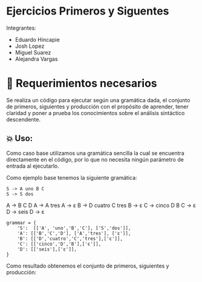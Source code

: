 # Ejercicios Primeros y Siguentes

Integrantes:

- Eduardo Hincapie 
- Josh Lopez 
- Miguel Suarez 
- Alejandra Vargas

# 🧷 Requerimientos necesarios

Se realiza un código para ejecutar según una gramática dada, el conjunto de primeros, siguientes y producción con el propósito de aprender, tener claridad y poner a prueba los conocimientos sobre el análisis sintáctico descendente.

## 💥 Uso:

Como caso base utilizamos una gramática sencilla la cual se encuentra directamente en el código, por lo que no necesita ningún parámetro de entrada al ejecutarlo.

Como ejemplo base tenemos la siguiente gramática:

    S -> A uno B C
    S -> S dos
A -> B C D
A -> A tres
A -> ε
B -> D cuatro C tres
B -> ε
C -> cinco D B
C -> ε
D -> seis
D -> ε

```
grammar = {
    'S':  [['A', 'uno','B','C'], ['S','dos']],
    'A': [['B','C','D'], ['A','tres'], ['ε']],
    'B': [['D','cuatro','C','tres'],['ε']],
    'C': [['cinco','D','B'],['ε']],
    'D': [['seis'],['ε']],
}
```

Como resultado obtenemos el conjunto de primeros, siguientes y producción:




